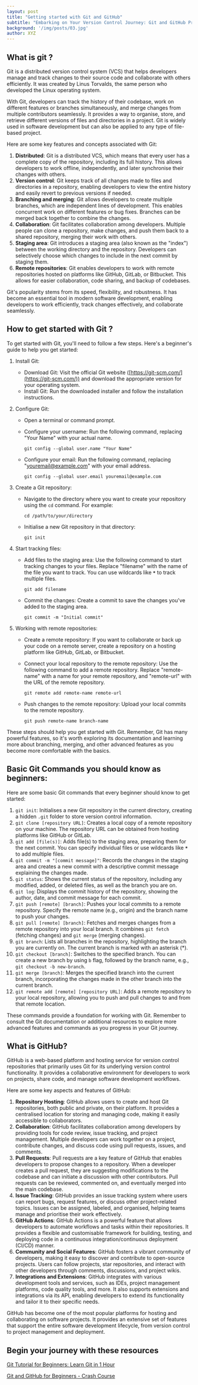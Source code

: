 ```yaml
---
layout: post
title: "Getting started with Git and GitHub"
subtitle: "Embarking on Your Version Control Journey: Git and GitHub Primer"
background: '/img/posts/03.jpg'
author: XYZ
---
```


## What is git ?

Git is a distributed version control system (VCS) that helps developers manage and track changes to their source code and collaborate with others efficiently. It was created by Linus Torvalds, the same person who developed the Linux operating system.

With Git, developers can track the history of their codebase, work on different features or branches simultaneously, and merge changes from multiple contributors seamlessly. It provides a way to organise, store, and retrieve different versions of files and directories in a project. Git is widely used in software development but can also be applied to any type of file-based project.

Here are some key features and concepts associated with Git:

1. **Distributed**: Git is a distributed VCS, which means that every user has a complete copy of the repository, including its full history. This allows developers to work offline, independently, and later synchronise their changes with others.
2. **Version control**: Git keeps track of all changes made to files and directories in a repository, enabling developers to view the entire history and easily revert to previous versions if needed.
3. **Branching and merging**: Git allows developers to create multiple branches, which are independent lines of development. This enables concurrent work on different features or bug fixes. Branches can be merged back together to combine the changes.
4. **Collaboration**: Git facilitates collaboration among developers. Multiple people can clone a repository, make changes, and push them back to a shared repository, merging their work with others.
5. **Staging area**: Git introduces a staging area (also known as the "index") between the working directory and the repository. Developers can selectively choose which changes to include in the next commit by staging them.
6. **Remote repositories**: Git enables developers to work with remote repositories hosted on platforms like GitHub, GitLab, or Bitbucket. This allows for easier collaboration, code sharing, and backup of codebases.

Git's popularity stems from its speed, flexibility, and robustness. It has become an essential tool in modern software development, enabling developers to work efficiently, track changes effectively, and collaborate seamlessly.

## How to get started with Git ?

To get started with Git, you'll need to follow a few steps. Here's a beginner's guide to help you get started:

1. Install Git:
    - Download Git: Visit the official Git website ([https://git-scm.com/](https://git-scm.com/)) and download the appropriate version for your operating system.
    - Install Git: Run the downloaded installer and follow the installation instructions.
2. Configure Git:
    - Open a terminal or command prompt.
    - Configure your username: Run the following command, replacing "Your Name" with your actual name.
        
        ```
        git config --global user.name "Your Name"
        
        ```
        
    - Configure your email: Run the following command, replacing "[youremail@example.com](mailto:youremail@example.com)" with your email address.
        
        ```
        git config --global user.email youremail@example.com
        
        ```
        
3. Create a Git repository:
    - Navigate to the directory where you want to create your repository using the `cd` command. For example:
        
        ```
        cd /path/to/your/directory
        
        ```
        
    - Initialise a new Git repository in that directory:
        
        ```
        git init
        
        ```
        
4. Start tracking files:
    - Add files to the staging area: Use the following command to start tracking changes to your files. Replace "filename" with the name of the file you want to track. You can use wildcards like **`*`** to track multiple files.
        
        ```
        git add filename
        
        ```
        
    - Commit the changes: Create a commit to save the changes you've added to the staging area.
        
        ```
        git commit -m "Initial commit"
        
        ```
        
5. Working with remote repositories:
    - Create a remote repository: If you want to collaborate or back up your code on a remote server, create a repository on a hosting platform like GitHub, GitLab, or Bitbucket.
    - Connect your local repository to the remote repository: Use the following command to add a remote repository. Replace "remote-name" with a name for your remote repository, and "remote-url" with the URL of the remote repository.
        
        ```
        git remote add remote-name remote-url
        
        ```
        
    - Push changes to the remote repository: Upload your local commits to the remote repository.
        
        ```
        git push remote-name branch-name
        
        ```
        

These steps should help you get started with Git. Remember, Git has many powerful features, so it's worth exploring its documentation and learning more about branching, merging, and other advanced features as you become more comfortable with the basics.

## Basic Git Commands you should know as beginners:

Here are some basic Git commands that every beginner should know to get started:

1. `git init`: Initialises a new Git repository in the current directory, creating a hidden `.git` folder to store version control information.
2. `git clone [repository URL]`: Creates a local copy of a remote repository on your machine. The repository URL can be obtained from hosting platforms like GitHub or GitLab.
3. `git add [file(s)]`: Adds file(s) to the staging area, preparing them for the next commit. You can specify individual files or use wildcards like **`*`** to add multiple files.
4. `git commit -m "[commit message]"`: Records the changes in the staging area and creates a new commit with a descriptive commit message explaining the changes made.
5. `git status`: Shows the current status of the repository, including any modified, added, or deleted files, as well as the branch you are on.
6. `git log`: Displays the commit history of the repository, showing the author, date, and commit message for each commit.
7. `git push [remote] [branch]`: Pushes your local commits to a remote repository. Specify the remote name (e.g., origin) and the branch name to push your changes.
8. `git pull [remote] [branch]`: Fetches and merges changes from a remote repository into your local branch. It combines `git fetch` (fetching changes) and `git merge` (merging changes).
9. `git branch`: Lists all branches in the repository, highlighting the branch you are currently on. The current branch is marked with an asterisk (*).
10. `git checkout [branch]`: Switches to the specified branch. You can create a new branch by using `b` flag, followed by the branch name, e.g., `git checkout -b new-branch`.
11. `git merge [branch]`: Merges the specified branch into the current branch, incorporating the changes made in the other branch into the current branch.
12. `git remote add [remote] [repository URL]`: Adds a remote repository to your local repository, allowing you to push and pull changes to and from that remote location.

These commands provide a foundation for working with Git. Remember to consult the Git documentation or additional resources to explore more advanced features and commands as you progress in your Git journey.

## What is GitHub?

GitHub is a web-based platform and hosting service for version control repositories that primarily uses Git for its underlying version control functionality. It provides a collaborative environment for developers to work on projects, share code, and manage software development workflows.

Here are some key aspects and features of GitHub:

1. **Repository Hosting**: GitHub allows users to create and host Git repositories, both public and private, on their platform. It provides a centralised location for storing and managing code, making it easily accessible to collaborators.
2. **Collaboration**: GitHub facilitates collaboration among developers by providing tools for code review, issue tracking, and project management. Multiple developers can work together on a project, contribute changes, and discuss code using pull requests, issues, and comments.
3. **Pull Requests**: Pull requests are a key feature of GitHub that enables developers to propose changes to a repository. When a developer creates a pull request, they are suggesting modifications to the codebase and can initiate a discussion with other contributors. Pull requests can be reviewed, commented on, and eventually merged into the main codebase.
4. **Issue Tracking**: GitHub provides an issue tracking system where users can report bugs, request features, or discuss other project-related topics. Issues can be assigned, labeled, and organised, helping teams manage and prioritise their work effectively.
5. **GitHub Actions**: GitHub Actions is a powerful feature that allows developers to automate workflows and tasks within their repositories. It provides a flexible and customisable framework for building, testing, and deploying code in a continuous integration/continuous deployment (CI/CD) manner.
6. **Community and Social Features**: GitHub fosters a vibrant community of developers, making it easy to discover and contribute to open-source projects. Users can follow projects, star repositories, and interact with other developers through comments, discussions, and project wikis.
7. **Integrations and Extensions**: GitHub integrates with various development tools and services, such as IDEs, project management platforms, code quality tools, and more. It also supports extensions and integrations via its API, enabling developers to extend its functionality and tailor it to their specific needs.

GitHub has become one of the most popular platforms for hosting and collaborating on software projects. It provides an extensive set of features that support the entire software development lifecycle, from version control to project management and deployment.

## Begin your journey with these resources

[Git Tutorial for Beginners: Learn Git in 1 Hour](https://youtu.be/8JJ101D3knE)

[Git and GitHub for Beginners - Crash Course](https://youtu.be/RGOj5yH7evk)
